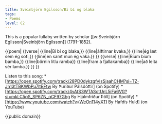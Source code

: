 ```yaml
---
title: Sveinbjörn Egilsson/Bí bí og blaka
tags:
- Poems
level: C2
---
```


This is a popular lullaby written by scholar [[w:Sveinbjörn Egilsson|Sveinbjörn Egilsson]] (1791–1852).

{{poem|
{{verse|
{{line|Bí bí og blaka,}}
{{line|álftirnar kvaka,}}
{{line|ég læt sem ég sofi,}}
{{line|en samt mun ég vaka.}}
}}
{{verse|
{{line|Bíum bíum bamba,}}
{{line|börnin litlu ramba}}
{{line|fram á fjallakamba}}
{{line|að leita sér lamba.}}
}}
}}

Listen to this song:
*[https://open.spotify.com/track/28PD0dykzqfvIsSjaahCHM?si=TZ-Jn13tTBKWbPu7ltBFtw By Þuríður Pálsdóttir] (on Spotify)
*[https://open.spotify.com/track/4vAtS3WTASctUnL5iFa6VG?si=mkLC5qS_SP6ZN_qCF97Ghg By Hjálmfríður Þöll] (on Spotify)
*[https://www.youtube.com/watch?v=WeOnTI4yXTI By Hafdís Huld] (on YouTube)

{{public domain}}

